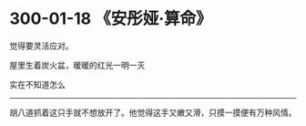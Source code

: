 
# 300-01-18 《安彤娅·算命》


觉得要灵活应对。

屋里生着炭火盆，暖暖的红光一明一灭


实在不知道怎么

***

胡八道抓着这只手就不想放开了。他觉得这手又嫩又滑，只摸一摸便有万种风情。